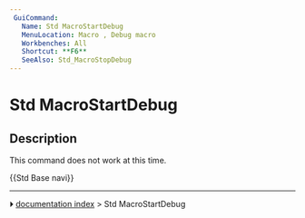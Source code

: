 ```yaml
---
 GuiCommand:
   Name: Std MacroStartDebug
   MenuLocation: Macro , Debug macro
   Workbenches: All
   Shortcut: **F6**
   SeeAlso: Std_MacroStopDebug
---
```


# Std MacroStartDebug

## Description

This command does not work at this time.




 {{Std Base navi}}



---
⏵ [documentation index](../README.md) > Std MacroStartDebug

